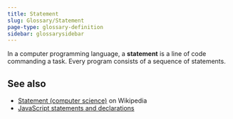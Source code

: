 ```yaml
---
title: Statement
slug: Glossary/Statement
page-type: glossary-definition
sidebar: glossarysidebar
---
```



In a computer programming language, a **statement** is a line of code commanding a task. Every program consists of a sequence of statements.

## See also

- [Statement (computer science)](<https://en.wikipedia.org/wiki/Statement_(computer_science)>) on Wikipedia
- [JavaScript statements and declarations](/en-US/docs/Web/JavaScript/Reference/Statements)
